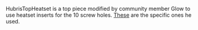 HubrisTopHeatset is a top piece modified by community member Glow to use heatset inserts for the 10 screw holes. [These](https://www.amazon.com/gp/product/B09333311H/) are the specific ones he used.
